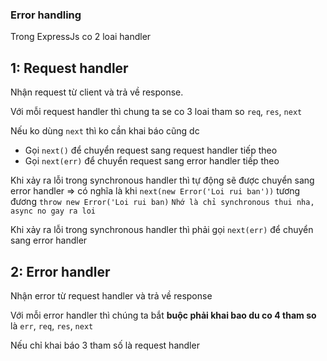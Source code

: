 ### Error handling

Trong ExpressJs co 2 loai handler

## 1: Request handler

Nhận request từ client và trả về response.

Với mỗi request handler thì chung ta se co 3 loai tham so `req`, `res`, `next`

Nếu ko dùng `next` thì ko cần khai báo cũng dc

- Gọi `next()` để chuyển request sang request handler tiếp theo
- Gọi `next(err)` để chuyển request sang error handler tiếp theo

Khi xảy ra lỗi trong synchronous handler thì tự động sẽ được chuyển sang error handler => có nghĩa là
 khi          ``next(new Error('Loi rui ban'))``
 tương đương  ``throw new Error('Loi rui ban)``
``Nhớ là chỉ synchronous thui nha, async no gay ra loi``

Khi xảy ra lỗi trong synchronous handler thì phải gọi `next(err)` để chuyển sang error handler

## 2: Error handler

Nhận error từ request handler và trả về response

Với mỗi error handler thì chúng ta bắt **buộc phải khai bao du co 4 tham so** là
`err`, `req`, `res`, `next`

Nếu chỉ khai báo 3 tham số là request handler

```ts


```